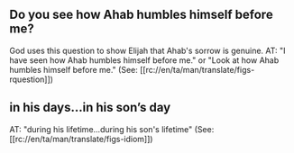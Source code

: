 ## Do you see how Ahab humbles himself before me? ##

God uses this question to show Elijah that Ahab's sorrow is genuine. AT: "I have seen how Ahab humbles himself before me." or "Look at how Ahab humbles himself before me." (See: [[rc://en/ta/man/translate/figs-rquestion]])

## in his days...in his son’s day ##

AT: "during his lifetime...during his son's lifetime" (See: [[rc://en/ta/man/translate/figs-idiom]])